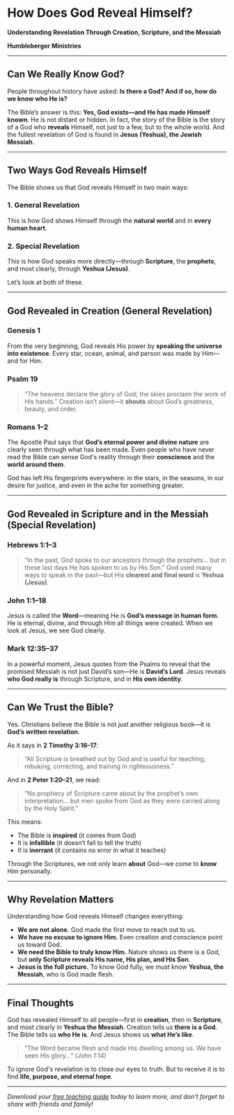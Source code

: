 # How Does God Reveal Himself?

**Understanding Revelation Through Creation, Scripture, and the Messiah**

**Humbleberger Ministries**

---

## Can We Really Know God?

People throughout history have asked:
**Is there a God? And if so, how do we know who He is?**

The Bible’s answer is this: **Yes, God exists—and He has made Himself known**. He is not distant or hidden. In fact, the story of the Bible is the story of a God who **reveals** Himself, not just to a few, but to the whole world. And the fullest revelation of God is found in **Jesus (Yeshua), the Jewish Messiah**.

---

## Two Ways God Reveals Himself

The Bible shows us that God reveals Himself in two main ways:

### 1. **General Revelation**

This is how God shows Himself through the **natural world** and in **every human heart**.

### 2. **Special Revelation**

This is how God speaks more directly—through **Scripture**, the **prophets**, and most clearly, through **Yeshua (Jesus)**.

Let’s look at both of these.

---

## God Revealed in Creation (General Revelation)

### Genesis 1

From the very beginning, God reveals His power by **speaking the universe into existence**. Every star, ocean, animal, and person was made by Him—and for Him.

### Psalm 19

> “The heavens declare the glory of God; the skies proclaim the work of His hands.”
> Creation isn’t silent—it **shouts** about God’s greatness, beauty, and order.

### Romans 1–2

The Apostle Paul says that **God’s eternal power and divine nature** are clearly seen through what has been made. Even people who have never read the Bible can sense God's reality through their **conscience** and the **world around them**.

God has left His fingerprints everywhere: in the stars, in the seasons, in our desire for justice, and even in the ache for something greater.

---

## God Revealed in Scripture and in the Messiah (Special Revelation)

### Hebrews 1:1–3

> “In the past, God spoke to our ancestors through the prophets... but in these last days He has spoken to us by His Son.”
> God used many ways to speak in the past—but His **clearest and final word** is **Yeshua (Jesus)**.

### John 1:1–18

Jesus is called the **Word**—meaning He is **God’s message in human form**. He is eternal, divine, and through Him all things were created. When we look at Jesus, we see God clearly.

### Mark 12:35–37

In a powerful moment, Jesus quotes from the Psalms to reveal that the promised Messiah is not just David’s son—He is **David’s Lord**. Jesus reveals **who God really is** through Scripture, and in **His own identity**.

---

## Can We Trust the Bible?

Yes. Christians believe the Bible is not just another religious book—it is **God’s written revelation**.

As it says in **2 Timothy 3:16–17**:

> “All Scripture is breathed out by God and is useful for teaching, rebuking, correcting, and training in righteousness.”

And in **2 Peter 1:20–21**, we read:

> “No prophecy of Scripture came about by the prophet’s own interpretation... but men spoke from God as they were carried along by the Holy Spirit.”

This means:

* The Bible is **inspired** (it comes from God)
* It is **infallible** (it doesn’t fail to tell the truth)
* It is **inerrant** (it contains no error in what it teaches)

Through the Scriptures, we not only learn **about** God—we come to **know** Him personally.

---

## Why Revelation Matters

Understanding how God reveals Himself changes everything:

* **We are not alone.** God made the first move to reach out to us.
* **We have no excuse to ignore Him.** Even creation and conscience point us toward God.
* **We need the Bible to truly know Him.** Nature shows us there is a God, but **only Scripture reveals His name, His plan, and His Son**.
* **Jesus is the full picture.** To know God fully, we must know **Yeshua, the Messiah**, who is God made flesh.

---

## Final Thoughts

God has revealed Himself to all people—first in **creation**, then in **Scripture**, and most clearly in **Yeshua the Messiah**. Creation tells us **there is a God**. The Bible tells us **who He is**. And Jesus shows us **what He’s like**.

> “The Word became flesh and made His dwelling among us. We have seen His glory...”
> *(John 1:14)*

To ignore God's revelation is to close our eyes to truth. But to receive it is to find **life, purpose, and eternal hope**.

---

*Download your [free teaching guide](../../assets/God-and-Revelation-Teaching-Guide.pdf) today to learn more, and don't forget to share with friends and family!*